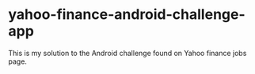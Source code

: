 # yahoo-finance-android-challenge-app
This is my solution to the Android challenge found on Yahoo finance jobs page.
